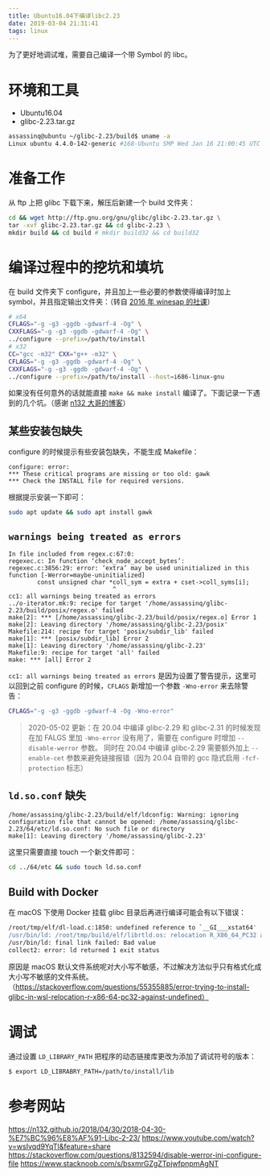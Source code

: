 ```yaml
---
title: Ubuntu16.04下编译libc2.23
date: 2019-03-04 21:31:41
tags: linux
---
```


为了更好地调试堆，需要自己编译一个带 Symbol 的 libc。

<!-- more -->

# 环境和工具

- Ubuntu16.04
- glibc-2.23.tar.gz

```bash
assassinq@ubuntu ~/glibc-2.23/build$ uname -a
Linux ubuntu 4.4.0-142-generic #168-Ubuntu SMP Wed Jan 16 21:00:45 UTC 2019 x86_64 x86_64 x86_64 GNU/Linux
```

# 准备工作

从 ftp 上把 glibc 下载下来，解压后新建一个 build 文件夹：

```bash
cd && wget http://ftp.gnu.org/gnu/glibc/glibc-2.23.tar.gz \
tar -xvf glibc-2.23.tar.gz && cd glibc-2.23 \
mkdir build && cd build # mkdir build32 && cd build32
```

# 编译过程中的挖坑和填坑

在 build 文件夹下 configure，并且加上一些必要的参数使得编译时加上 symbol，并且指定输出文件夹：（转自 [2016 年 winesap 的社课](https://www.youtube.com/watch?v=wsIvqd9YqTI&feature=share)）

```bash
# x64
CFLAGS="-g -g3 -ggdb -gdwarf-4 -Og" \
CXXFLAGS="-g -g3 -ggdb -gdwarf-4 -Og" \
../configure --prefix=/path/to/install
# x32
CC="gcc -m32" CXX="g++ -m32" \
CFLAGS="-g -g3 -ggdb -gdwarf-4 -Og" \
CXXFLAGS="-g -g3 -ggdb -gdwarf-4 -Og" \
../configure --prefix=/path/to/install --host=i686-linux-gnu
```

如果没有任何意外的话就能直接 `make && make install` 编译了。下面记录一下遇到的几个坑。（感谢 [n132 大哥的博客](https://n132.github.io/2018/04/30/2018-04-30-%E7%BC%96%E8%AF%91-Libc-2-23/)）

## 某些安装包缺失

configure 的时候提示有些安装包缺失，不能生成 Makefile：

```
configure: error:
*** These critical programs are missing or too old: gawk
*** Check the INSTALL file for required versions.
```

根据提示安装一下即可：

```bash
sudo apt update && sudo apt install gawk
```

## `warnings being treated as errors`

```
In file included from regex.c:67:0:
regexec.c: In function ‘check_node_accept_bytes’:
regexec.c:3856:29: error: ‘extra’ may be used uninitialized in this function [-Werror=maybe-uninitialized]
        const unsigned char *coll_sym = extra + cset->coll_syms[i];
                             ^
cc1: all warnings being treated as errors
../o-iterator.mk:9: recipe for target '/home/assassinq/glibc-2.23/build/posix/regex.o' failed
make[2]: *** [/home/assassinq/glibc-2.23/build/posix/regex.o] Error 1
make[2]: Leaving directory '/home/assassinq/glibc-2.23/posix'
Makefile:214: recipe for target 'posix/subdir_lib' failed
make[1]: *** [posix/subdir_lib] Error 2
make[1]: Leaving directory '/home/assassinq/glibc-2.23'
Makefile:9: recipe for target 'all' failed
make: *** [all] Error 2
```

`cc1: all warnings being treated as errors` 是因为设置了警告提示，这里可以回到之前 configure 的时候，`CFLAGS` 新增加一个参数 `-Wno-error` 来去除警告：

```bash
CFLAGS="-g -g3 -ggdb -gdwarf-4 -Og -Wno-error"
```

> 2020-05-02 更新：在 20.04 中编译 glibc-2.29 和 glibc-2.31 的时候发现在加 FALGS 里加 `-Wno-error` 没有用了，需要在 configure 时增加 `--disable-werror` 参数。
> 同时在 20.04 中编译 glibc-2.29 需要额外加上 `--enable-cet` 参数来避免链接报错（因为 20.04 自带的 gcc 隐式启用 `-fcf-protection` 标志）

## `ld.so.conf` 缺失

```
/home/assassinq/glibc-2.23/build/elf/ldconfig: Warning: ignoring configuration file that cannot be opened: /home/assassinq/glibc-2.23/64/etc/ld.so.conf: No such file or directory
make[1]: Leaving directory '/home/assassinq/glibc-2.23'
```

这里只需要直接 touch 一个新文件即可：

```bash
cd ../64/etc && sudo touch ld.so.conf
```

## Build with Docker

在 macOS 下使用 Docker 挂载 glibc 目录后再进行编译可能会有以下错误：

```bash
/root/tmp/elf/dl-load.c:1850: undefined reference to `__GI___xstat64'
/usr/bin/ld: /root/tmp/build/elf/librtld.os: relocation R_X86_64_PC32 against undefined symbol `__GI___xstat64' can not be used when making a shared object; recompile with -fPIC
/usr/bin/ld: final link failed: Bad value
collect2: error: ld returned 1 exit status
```

原因是 macOS 默认文件系统呢对大小写不敏感，不过解决方法似乎只有格式化成大小写不敏感的文件系统。（https://stackoverflow.com/questions/55355885/error-trying-to-install-glibc-in-wsl-relocation-r-x86-64-pc32-against-undefined）

# 调试

通过设置 `LD_LIBRARY_PATH` 把程序的动态链接库更改为添加了调试符号的版本：

```bash
$ export LD_LIBRABRY_PATH=/path/to/install/lib
```

# 参考网站

https://n132.github.io/2018/04/30/2018-04-30-%E7%BC%96%E8%AF%91-Libc-2-23/
https://www.youtube.com/watch?v=wsIvqd9YqTI&feature=share
https://stackoverflow.com/questions/8132594/disable-werror-ini-configure-file
https://www.stacknoob.com/s/bsxmrGZgZTpjwfpnpmAgNT
